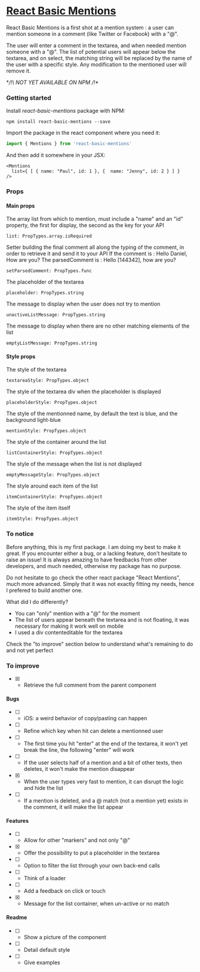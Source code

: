 # [React Basic Mentions](https://github.com/xavierlefevre/react-basic-mentions)

React Basic Mentions is a first shot at a mention system : a user can mention someone in a comment (like Twitter or Facebook) with a "@".

The user will enter a comment in the textarea, and when needed mention someone with a "@". The list of potential users will appear below the textarea, and on select, the matching string will be replaced by the name of the user with a specific style. Any modification to the mentioned user will remove it.

**/!\  NOT YET AVAILABLE ON NPM  /!\**

### Getting started

Install _react-basic-mentions_ package with NPM:

```
npm install react-basic-mentions --save
```

Import the package in the react component where you need it:

```javascript
import { Mentions } from 'react-basic-mentions'
```

And then add it somewhere in your JSX:

```
<Mentions
  list={ [ { name: "Paul", id: 1 }, {  name: "Jenny", id: 2 } ] }
/>
```

### Props

#### Main props

The array list from which to mention, must include a "name" and an "id" property, the first for display, the second as the key for your API
```
list: PropTypes.array.isRequired
```
Setter building the final comment all along the typing of the comment, in order to retrieve it and send it to your API
If the comment is : Hello Daniel, How are you?
The parsedComment is : Hello [144342], how are you?
```
setParsedComment: PropTypes.func
```
The placeholder of the textarea
```
placeholder: PropTypes.string
```
The message to display when the user does not try to mention
```
unactiveListMessage: PropTypes.string
```
The message to display when there are no other matching elements of the list
```
emptyListMessage: PropTypes.string
```

#### Style props

The style of the textarea
```
textareaStyle: PropTypes.object
```
The style of the textarea div when the placeholder is displayed
```
placeholderStyle: PropTypes.object
```
The style of the mentionned name, by default the text is blue, and the background light-blue
```
mentionStyle: PropTypes.object
```
The style of the container around the list
```
listContainerStyle: PropTypes.object
```
The style of the message when the list is not displayed
```
emptyMessageStyle: PropTypes.object
```
The style around each item of the list
```
itemContainerStyle: PropTypes.object
```
The style of the item itself
```
itemStyle: PropTypes.object
```

### To notice

Before anything, this is my first package. I am doing my best to make it great. If you encounter either a bug, or a lacking feature, don't hesitate to raise an issue! It is always amazing to have feedbacks from other developers, and much needed, otherwise my package has no purpose.

Do not hesitate to go check the other react package "React Mentions", much more advanced. Simply that it was not exactly fitting my needs, hence I prefered to build another one.

What did I do differently?
- You can "only" mention with a "@" for the moment
- The list of users appear beneath the textarea and is not floating, it was necessary for making it work well on mobile
- I used a div contenteditable for the textarea

Check the "to improve" section below to understand what's remaining to do and not yet perfect

### To improve

- [X] - Retrieve the full comment from the parent component

#### Bugs

- [ ] - iOS: a weird behavior of copy/pasting can happen
- [ ] - Refine which key when hit can delete a mentionned user
- [ ] - The first time you hit "enter" at the end of the textarea, it won't yet break the line, the following "enter" will work
- [ ] - If the user selects half of a mention and a bit of other texts, then deletes, it won't make the mention disappear
- [X] - When the user types very fast to mention, it can disrupt the logic and hide the list
- [ ] - If a mention is deleted, and a @ match (not a mention yet) exists in the comment, it will make the list appear

#### Features

- [ ] - Allow for other "markers" and not only "@"
- [X] - Offer the possibility to put a placeholder in the textarea
- [ ] - Option to filter the list through your own back-end calls
- [ ] - Think of a loader
- [ ] - Add a feedback on click or touch
- [X] - Message for the list container, when un-active or no match

#### Readme

- [ ] - Show a picture of the component
- [ ] - Detail default style
- [ ] - Give examples
